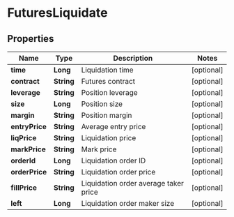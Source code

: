 
# FuturesLiquidate

## Properties
Name | Type | Description | Notes
------------ | ------------- | ------------- | -------------
**time** | **Long** | Liquidation time |  [optional]
**contract** | **String** | Futures contract |  [optional]
**leverage** | **String** | Position leverage |  [optional]
**size** | **Long** | Position size |  [optional]
**margin** | **String** | Position margin |  [optional]
**entryPrice** | **String** | Average entry price |  [optional]
**liqPrice** | **String** | Liquidation price |  [optional]
**markPrice** | **String** | Mark price |  [optional]
**orderId** | **Long** | Liquidation order ID |  [optional]
**orderPrice** | **String** | Liquidation order price |  [optional]
**fillPrice** | **String** | Liquidation order average taker price |  [optional]
**left** | **Long** | Liquidation order maker size |  [optional]



